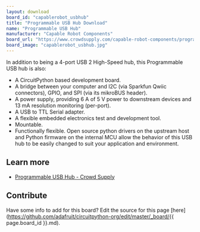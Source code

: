 ```yaml
---
layout: download
board_id: "capablerobot_usbhub"
title: "Programmable USB Hub Download"
name: "Programmable USB Hub"
manufacturer: "Capable Robot Components"
board_url: "https://www.crowdsupply.com/capable-robot-components/programmable-usb-hub"
board_image: "capablerobot_usbhub.jpg"
---
```


In addition to being a 4-port USB 2 High-Speed hub, this Programmable USB hub is also:

*   A CircuitPython based development board.
*   A bridge between your computer and I2C (via Sparkfun Qwiic connectors), GPIO, and SPI (via its mikroBUS header).
*   A power supply, providing 6 A of 5 V power to downstream devices and 13 mA resolution monitoring (per-port).
*   A USB to TTL Serial adapter.
*   A flexible embedded electronics test and development tool.
*   Mountable.
*   Functionally flexible. Open source python drivers on the upstream host and Python firmware on the internal MCU allow the behavior of this USB hub to be easily changed to suit your application and environment.

## Learn more
* [Programmable USB Hub - Crowd Supply](https://www.crowdsupply.com/capable-robot-components/programmable-usb-hub)

## Contribute

Have some info to add for this board? Edit the source for this page [here](https://github.com/adafruit/circuitpython-org/edit/master/_board/{{ page.board_id }}.md).
